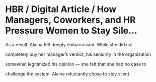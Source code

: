 # HBR / Digital Article / How Managers, Coworkers, and HR Pressure Women to Stay Sile…

As a result, Alaina felt deeply embarrassed. While she did not

completely buy her manager’s verdict, his seniority in the organization

somewhat legitimized his opinion — she felt that she had no case to

challenge the system. Alaina reluctantly chose to stay silent.